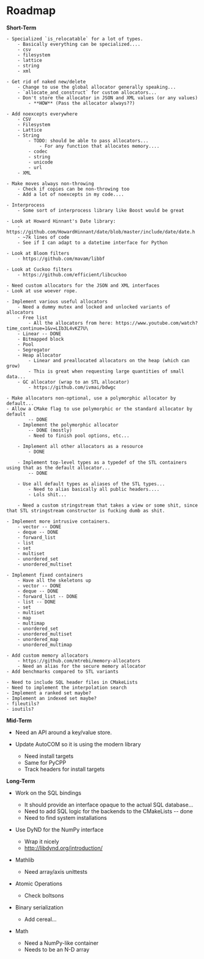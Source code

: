 # Roadmap

**Short-Term**

    - Specialized `is_relocatable` for a lot of types.
        - Basically everything can be specialized....
        - csv
        - filesystem
        - lattice
        - string
        - xml

    - Get rid of naked new/delete
        - Change to use the global allocator generally speaking...
        - `allocate_and_construct` for custom allocators...
        - Don't store the allocator in JSON and XML values (or any values)
            - **HOW** (Pass the allocator always??)

    - Add noexcepts everywhere
        - CSV
        - Filesystem
        - Lattice
        - String
            - TODO: should be able to pass allocators...
                - For any function that allocates memory....
            - codec
            - string
            - unicode
            - url
        - XML

    - Make moves always non-throwing
        - Check if copies can be non-throwing too
        - Add a lot of noexcepts in my code....

    - Interprocess
        - Some sort of interprocess library like Boost would be great

    - Look at Howard Hinnant's Date library:
        - https://github.com/HowardHinnant/date/blob/master/include/date/date.h
        - ~7k lines of code
        - See if I can adapt to a datetime interface for Python

    - Look at Bloom filters
        - https://github.com/mavam/libbf

    - Look at Cuckoo filters
        - https://github.com/efficient/libcuckoo

    - Need custom allocators for the JSON and XML interfaces
    - Look at use woever rope.

    - Implement various useful allocators
        - Need a dummy mutex and locked and unlocked variants of allocators
        - Free list
            - All the allocators from here: https://www.youtube.com/watch?time_continue=1&v=LIb3L4vKZ7U\
        - Linear -- DONE
        - Bitmapped block
        - Pool
        - Segregator
        - Heap allocator
            - Linear and preallocated allocators on the heap (which can grow)
            - This is great when requesting large quantities of small data...
        - GC allocator (wrap to an STL allocator)
            - https://github.com/ivmai/bdwgc

    - Make allocators non-optional, use a polymorphic allocator by default...
    - Allow a CMake flag to use polymorphic or the standard allocator by default
            -- DONE
        - Implement the polymorphic allocator
            -- DONE (mostly)
            - Need to finish pool options, etc...

        - Implement all other allocators as a resource
            - DONE

        - Implement top-level types as a typedef of the STL containers using that as the default allocator...
            -- DONE

        - Use all default types as aliases of the STL types...
            - Need to alias basically all public headers....
            - Lols shit...

        - Need a custom stringstream that takes a view or some shit, since that STL stringstream constructor is fucking dumb as shit.

    - Implement more intrusive containers.
        - vector -- DONE
        - deque -- DONE
        - forward_list
        - list
        - set
        - multiset
        - unordered_set
        - unordered_multiset

    - Implement fixed containers
        - Have all the skeletons up
        - vector -- DONE
        - deque -- DONE
        - forward_list -- DONE
        - list -- DONE
        - set
        - multiset
        - map
        - multimap
        - unordered_set
        - unordered_multiset
        - unordered_map
        - unordered_multimap

    - Add custom memory allocators
        - https://github.com/mtrebi/memory-allocators
        - Need an alias for the secure memory allocator
    - Add benchmarks compared to STL variants

    - Need to include SQL header files in CMakeLists
    - Need to implement the interpolation search
    - Implement a ranked set maybe?
    - Implement an indexed set maybe?
    - fileutils?
    - ioutils?

**Mid-Term**

- Need an API around a key/value store.

- Update AutoCOM so it is using the modern library
    - Need install targets
    - Same for PyCPP
    - Track headers for install targets

**Long-Term**

- Work on the SQL bindings
    - It should provide an interface opaque to the actual SQL database...
    - Need to add SQL logic for the backends to the CMakeLists -- done
    - Need to find system installations

- Use DyND for the NumPy interface
    - Wrap it nicely
    - http://libdynd.org/introduction/

- Mathlib
    - Need array/axis unittests

- Atomic Operations
    - Check boltsons

- Binary serialization
    - Add cereal...

- Math
    - Need a NumPy-like container
    - Needs to be an N-D array
